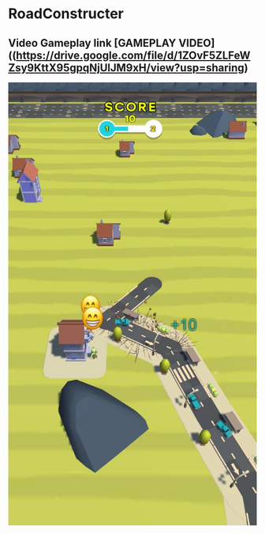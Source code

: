 # RoadConstructer
## Video Gameplay link [GAMEPLAY VIDEO]((https://drive.google.com/file/d/1ZOvF5ZLFeWZsy9KttX95gpqNjUlJM9xH/view?usp=sharing) 
[![video](https://github.com/AlexDevEdd/RoadConstructer/blob/main/image_004_0145.jpg)](https://drive.google.com/file/d/1ZOvF5ZLFeWZsy9KttX95gpqNjUlJM9xH/view?usp=sharing)
